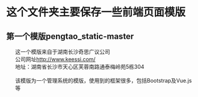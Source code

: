 <h1>这个文件夹主要保存一些前端页面模版</h1>
<h2>第一个模版pengtao_static-master</h2>
<ul>
这一个模版来自于湖南长沙奇思广议公司<br>
公司网址<a href="http://www.keessi.com/">http://www.keessi.com/</a><br>
地址：湖南省长沙市天心区芙蓉南路通泰梅岭苑5栋304<br>
<br>
该模版为一个管理系统的模版，使用到的框架很多，包括Bootstrap及Vue.js等
</ul>